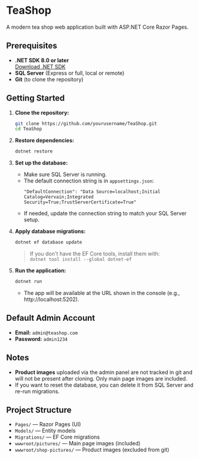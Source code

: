 # TeaShop

A modern tea shop web application built with ASP.NET Core Razor Pages.

## Prerequisites

- **.NET SDK 8.0 or later**  
  [Download .NET SDK](https://dotnet.microsoft.com/download)
- **SQL Server** (Express or full, local or remote)
- **Git** (to clone the repository)

## Getting Started

1. **Clone the repository:**
   ```sh
   git clone https://github.com/yourusername/TeaShop.git
   cd TeaShop
   ```

2. **Restore dependencies:**
   ```sh
   dotnet restore
   ```

3. **Set up the database:**
   - Make sure SQL Server is running.
   - The default connection string is in `appsettings.json`:
     ```
     "DefaultConnection": "Data Source=localhost;Initial Catalog=Vervain;Integrated Security=True;TrustServerCertificate=True"
     ```
   - If needed, update the connection string to match your SQL Server setup.

4. **Apply database migrations:**
   ```sh
   dotnet ef database update
   ```
   > If you don't have the EF Core tools, install them with:  
   > `dotnet tool install --global dotnet-ef`

5. **Run the application:**
   ```sh
   dotnet run
   ```
   - The app will be available at the URL shown in the console (e.g., http://localhost:5202).

## Default Admin Account

- **Email:** `admin@teashop.com`
- **Password:** `admin1234`

## Notes

- **Product images** uploaded via the admin panel are not tracked in git and will not be present after cloning. Only main page images are included.
- If you want to reset the database, you can delete it from SQL Server and re-run migrations.

## Project Structure

- `Pages/` — Razor Pages (UI)
- `Models/` — Entity models
- `Migrations/` — EF Core migrations
- `wwwroot/pictures/` — Main page images (included)
- `wwwroot/shop-pictures/` — Product images (excluded from git) 